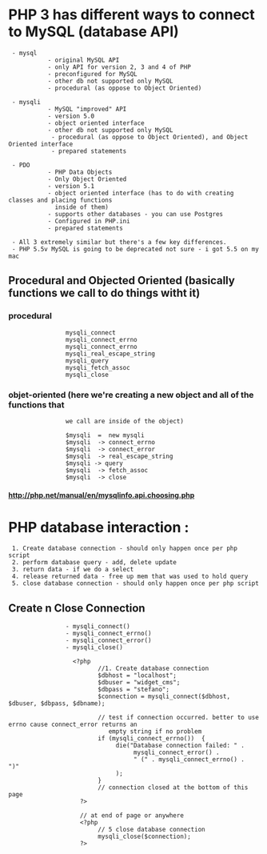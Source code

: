 # PHP 3 has different ways to connect to MySQL (database API)

     - mysql
               - original MySQL API
               - only API for version 2, 3 and 4 of PHP
               - preconfigured for MySQL
               - other db not supported only MySQL
               - procedural (as oppose to Object Oriented)

     - mysqli
               - MySQL "improved" API
               - version 5.0
               - object oriented interface
               - other db not supported only MySQL
                - procedural (as oppose to Object Oriented), and Object Oriented interface
                - prepared statements

     - PDO
               - PHP Data Objects 
               - Only Object Oriented
               - version 5.1
               - object oriented interface (has to do with creating classes and placing functions 
                 inside of them)
               - supports other databases - you can use Postgres
               - Configured in PHP.ini
               - prepared statements

     - All 3 extremely similar but there's a few key differences.
     - PHP 5.5v MySQL is going to be deprecated not sure - i got 5.5 on my mac


##                  Procedural and Objected Oriented (basically functions we call to do things witht it)

###                 procedural                                               

                    mysqli_connect
                    mysqli_connect_errno
                    mysqli_connect_errno
                    mysqli_real_escape_string
                    mysqli_query
                    mysqli_fetch_assoc
                    mysqli_close


###                 objet-oriented (here we're creating a new object and all of the functions that 
                    we call are inside of the object)

                    $mysqli  =  new mysqli 
                    $mysqli  -> connect_errno
                    $mysqli  -> connect_error
                    $mysqli  -> real_escape_string
                    $mysqli -> query
                    $mysqli  -> fetch_assoc
                    $mysqli  -> close


####                http://php.net/manual/en/mysqlinfo.api.choosing.php


# PHP database interaction :

     1. Create database connection - should only happen once per php script
     2. perform database query - add, delete update
     3. return data - if we do a select
     4. release returned data - free up mem that was used to hold query
     5. close database connection - should only happen once per php script

##        Create n Close Connection

                    - mysqli_connect()
                    - mysqli_connect_errno()
                    - mysqli_connect_error()
                    - mysqli_close()

                    
```
                  <?php
                         //1. Create database connection
                         $dbhost = "localhost";
                         $dbuser = "widget_cms";
                         $dbpass = "stefano";
                         $connection = mysqli_connect($dbhost, $dbuser, $dbpass, $dbname);

                         // test if connection occurred. better to use errno cause connect_error returns an 
                            empty string if no problem
                         if (mysqli_connect_errno())  {
                              die("Database connection failed: " .
                                   mysqli_connect_error() .
                                   " (" . mysqli_connect_errno() .  ")"
                              );
                         }
                         // connection closed at the bottom of this page
                    ?>

                    // at end of page or anywhere
                    <?php
                         // 5 close database connection
                         mysqli_close($connection);
                    ?>


```

















